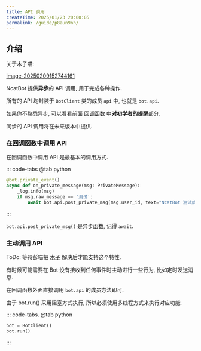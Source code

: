 ```yaml
---
title: API 调用
createTime: 2025/01/23 20:00:05
permalink: /guide/p8aun9nh/
---
```

## 介绍

关于木子喵:

[image-20250209152744161](https://raw.githubusercontent.com/huan-yp/image_space/master/img/202502091527196.png)

NcatBot 提供**异步**的 API 调用, 用于完成各种操作.

所有的 API 均封装于 `BotClient` 类的成员 `api` 中, 也就是 `bot.api`.

如果你不熟悉异步, 可以看看前面 [回调函数](../3.%20事件处理/1.%20回调函数.md) 中**对初学者的提醒**部分.

同步的 API 调用将在未来版本中提供.

### 在回调函数中调用 API

在回调函数中调用 API 是最基本的调用方式.

::: code-tabs
@tab python
```python
@bot.private_event()
async def on_private_message(msg: PrivateMessage):
    _log.info(msg)
    if msg.raw_message == '测试':
        await bot.api.post_private_msg(msg.user_id, text="NcatBot 测试成功喵~")
```
:::

`bot.api.post_private_msg()` 是异步函数, 记得 `await`.

### 主动调用 API

ToDo: 等待彭喵把 [木子](https://github.com/liyihao1110/ncatbot/issues/52) 解决后才能支持这个特性.

有时候可能需要在 Bot 没有接收到任何事件时主动进行一些行为, 比如定时发送消息.

在回调函数外面直接调用 `bot.api` 的成员方法即可.

由于 bot.run() 采用阻塞方式执行, 所以必须使用多线程方式来执行对应功能.

::: code-tabs.
@tab python
```python
bot = BotClient()
bot.run()
```
:::


